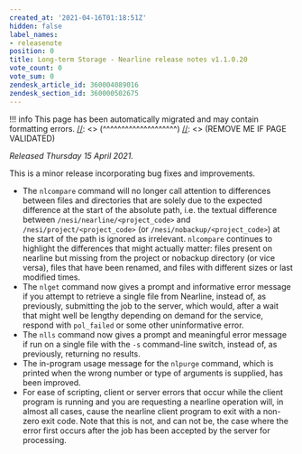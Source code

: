 ```yaml
---
created_at: '2021-04-16T01:18:51Z'
hidden: false
label_names:
- releasenote
position: 0
title: Long-term Storage - Nearline release notes v1.1.0.20
vote_count: 0
vote_sum: 0
zendesk_article_id: 360004089016
zendesk_section_id: 360000502675
---
```



[//]: <> (REMOVE ME IF PAGE VALIDATED)
[//]: <> (vvvvvvvvvvvvvvvvvvvv)
!!! info
    This page has been automatically migrated and may contain formatting errors.
[//]: <> (^^^^^^^^^^^^^^^^^^^^)
[//]: <> (REMOVE ME IF PAGE VALIDATED)
<p><em>Released Thursday 15 April 2021.</em></p>
<p>This is a minor release incorporating bug fixes and improvements.</p>
<ul>
<li>The <code>nlcompare</code> command will no longer call attention to differences between files and directories that are solely due to the expected difference at the start of the absolute path, i.e. the textual difference between <code>/nesi/nearline/&lt;project_code&gt;</code> and <code>/nesi/project/&lt;project_code&gt;</code> (or <code>/nesi/nobackup/&lt;project_code&gt;</code>) at the start of the path is ignored as irrelevant. <code>nlcompare</code> continues to highlight the differences that might actually matter: files present on nearline but missing from the project or nobackup directory (or vice versa), files that have been renamed, and files with different sizes or last modified times.</li>
<li>The <code>nlget</code> command now gives a prompt and informative error message if you attempt to retrieve a single file from Nearline, instead of, as previously, submitting the job to the server, which would, after a wait that might well be lengthy depending on demand for the service, respond with <code>pol_failed</code> or some other uninformative error.</li>
<li>The <code>nlls</code> command now gives a prompt and meaningful error message if run on a single file with the <code>-s</code> command-line switch, instead of, as previously, returning no results.</li>
<li>The in-program usage message for the <code>nlpurge</code> command, which is printed when the wrong number or type of arguments is supplied, has been improved.</li>
<li>For ease of scripting, client or server errors that occur while the client program is running and you are requesting a nearline operation will, in almost all cases, cause the nearline client program to exit with a non-zero exit code. Note that this is not, and can not be, the case where the error first occurs after the job has been accepted by the server for processing.</li>
</ul>